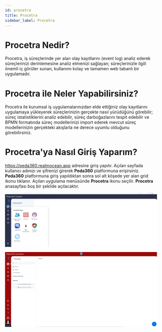 ```yaml
---
id: procetra
title: Procetra
sidebar_label: Procetra
---
```


# Procetra Nedir?

Procetra, iş süreçlerinde yer alan olay kayıtlarını (event log) analiz ederek süreçlerinizi derinlemesine analiz etmenizi sağlayan; süreçlerinizle ilgili önemli iç görüler sunan, kullanımı kolay ve tamamen web tabanlı bir uygulamadır.

# Procetra ile Neler Yapabilirsiniz?

Procetra ile kurumsal iş uygulamalarınızdan elde ettiğiniz olay kayıtlarını uygulamaya yükleyerek süreçlerinizin gerçekte nasıl yürüdüğünü görebilir; süreç istatistiklerini analiz edebilir, süreç darboğazlarını tespit edebilir ve BPMN formatında süreç modellerinizi import ederek mevcut süreç modellerinizin gerçekteki akışlarla ne derece uyumlu olduğunu görebilirsiniz.

# Procetra'ya Nasıl Giriş Yaparım?

https://peda360.realmocean.app adresine giriş yapılır. Açılan sayfada kullanıcı adınızı ve şifrenizi girerek **Peda360** platformuna erişirsiniz.
**Peda360** platformuna giriş yapıldıktan sonra sol alt köşede yer alan grid ikonu tıklanır. Açılan uygulama menüsünde **Procetra** ikonu seçilir. **Procetra** anasayfası boş bir şekilde açılacaktır.

![Procetra Giriş](../images/p_giris1.png)

![Proje Kayıt](../images/p_giris2.png)

